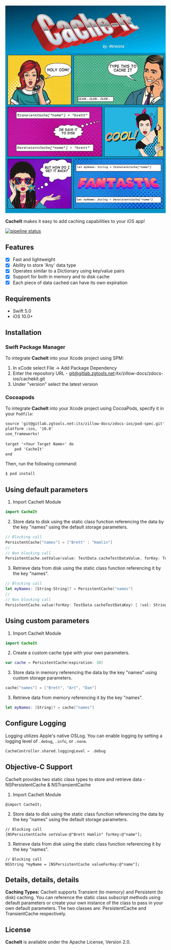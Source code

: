 <p align="center">
    <img width="1210px" src="Media/comic.jpg">
</p>
 
**CacheIt** makes it easy to add caching capabilities to your iOS app! 
<br>

[![pipeline status](https://gitlab.zgtools.net/itx/zillow-docs/zdocs-ios/cachekit/badges/development/pipeline.svg)](https://gitlab.zgtools.net/itx/zillow-docs/zdocs-ios/cachekit/commits/development)


## Features

- [x] Fast and lightweight
- [x] Ability to store 'Any' data type
- [x] Operates similar to a Dictionary using key/value pairs
- [x] Support for both in memory and to disk cache
- [x] Each piece of data cached can have its own expiration

## Requirements

- Swift 5.0
- iOS 10.0+


## Installation
### Swift Package Manager

To integrate **CacheIt** into your Xcode project using SPM:
1.  In xCode select File → Add Package Dependency
2.  Enter the repository URL - git@gitlab.zgtools.net:itx/zillow-docs/zdocs-ios/cachekit.git
3.  Under "version" select the latest version


### Cocoapods

To integrate **CacheIt** into your Xcode project using CocoaPods, specify it in your `Podfile`:

```rubygi
source 'git@gitlab.zgtools.net:itx/zillow-docs/zdocs-ios/pod-spec.git'
platform :ios, '10.0'
use_frameworks!

target '<Your Target Name>' do
    pod 'CacheIt'
end
```

Then, run the following command:

```bash
$ pod install
```

## Using default parameters

1. Import CacheIt Module

```swift
import CacheIt
```

2. Store data to disk using the static class function referencing the data by the key "names" using the default storage parameters. 
```swift
// Blocking call
PersistentCache["names"] = ["Brett" : "Hamlin"]
//
// Non blocking call
PersistentCache.setValue(value: TestData.cacheTestDataValue, forKey: TestData.cacheTestDataKey) { }
```

3. Retrieve data from disk using the static class function referencing it by the key "names".
```swift
// Blocking call
let myNames: [String:String]? = PersistentCache["names"]
//
// Non blocking call
PersistentCache.value(forKey: TestData.cacheTestDataKey) { (val: String?) in }
```



## Using custom parameters

1. Import CacheIt Module

```swift
import CacheIt
```

2. Create a custom cache type with your own parameters.
```swift
var cache = PersistentCache(expiration: 30)
```

3. Store data in memory referencing the data by the key "names" using custom storage parameters.
```swift
cache["names"] = ["Brett", "Art", "Dan"]
```

3. Retrieve data from memory referencing it by the key "names".
```swift
let myNames: [String]? = cache["names"]
```



## Configure Logging
Logging utilizes Apple's native OSLog.  You can enable logging by setting a logging level of `.debug`, `.info`, or `.none`.
```swift
CacheController.shared.loggingLevel = .debug
```



## Objective-C Support
CacheIt provides two static class types to store and retrieve data - NSPersistentCache & NSTransientCache

1. Import CacheIt Module

```objc
@import CacheIt;
```

2. Store data to disk using the static class function referencing the data by the key "names" using the default storage parameters. 
```objc
// Blocking call
[NSPersistentCache setValue:@"Brett Hamlin" forKey:@"name"];
```

3. Retrieve data from disk using the static class function referencing it by the key "names".
```objc
// Blocking call
NSString *myName = [NSPersistentCache valueForKey:@"name"];
```

## Details, details, details
**Caching Types:** CacheIt supports Transient (to memory) and Persistent (to disk) caching.  You can reference the static class subscript methods using default parameters or create your own instance of the class to pass in your own default parameters.  The two classes are: PersistentCache and TransientCache respectively.



## License

**CacheIt** is available under the Apache License, Version 2.0.

